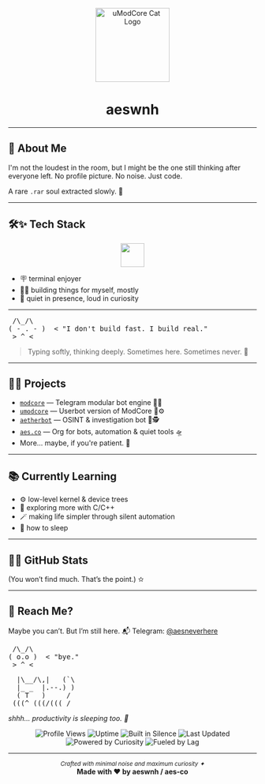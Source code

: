 <p align="center">
  <img src="https://github.com/images/mona-whisper.gif" alt="uModCore Cat Logo" width="150"/>
</p>

<h1 align="center">
  <b>aeswnh</b>
</h1>

---

## 🌱 About Me

I'm not the loudest in the room, but I might be the one still thinking after everyone left.
No profile picture. No noise. Just code.

A rare `.rar` soul extracted slowly. 🐚

---

## 🛠️✨ Tech Stack

<p align="center">
  <img src="https://skillicons.dev/icons?i=linux,python,nodejs,bash,c,cpp,markdown&theme=dark" height="48"/>
</p>

* 🪧 terminal enjoyer
* 🤸‍♂️ building things for myself, mostly
* 💭 quiet in presence, loud in curiosity

---

<p align="center">
<pre>
 /\_/\
( - . - )  < "I don't build fast. I build real."
 > ^ <
</pre>
</p>

<blockquote>
  Typing softly, thinking deeply.  
  Sometimes here. Sometimes never. 🌛
</blockquote>

---

## 📂✨ Projects

* [`modcore`](https://github.com/aes-co/modcore) — Telegram modular bot engine 🧠🤖
* [`umodcore`](https://github.com/aes-co/umodcore) — Userbot version of ModCore 👥⚙️
* [`aetherbot`](https://github.com/aes-co/aetherbot) — OSINT & investigation bot 🧰🕵️
* [`aes.co`](https://github.com/aes-co) — Org for bots, automation & quiet tools 🛸
* More... maybe, if you're patient. 🐢

---

## 📚 Currently Learning

* ⚙️ low-level kernel & device trees
* 🧠 exploring more with C/C++
* 🪄 making life simpler through silent automation
* 🛌 how to sleep

---

## 🕵️‍♂️ GitHub Stats

(You won’t find much. That’s the point.) ✫

---

## 🌙 Reach Me?

Maybe you can’t. But I’m still here.
📬 Telegram: [@aesneverhere](https://t.me/aesneverhere)

<p align="center">
<pre>
 /\_/\
( o.o )  < "bye."
 > ^ <
</pre>
</p>

<p align="center">
<pre>
  |\__/\,|   (`\
  |_ _  |.--.) )
  ( T   )     /
 (((^_(((/(((_/
</pre>
<i>shhh... productivity is sleeping too. 🛌</i>
</p>

<p align="center">
  <img src="https://komarev.com/ghpvc/?username=aeswnh&style=flat-square&color=blue" alt="Profile Views"/>
  <img src="https://img.shields.io/badge/uptime-24%2F7-44cc11?style=flat-square" alt="Uptime"/>
  <img src="https://img.shields.io/badge/built%20in-silence-blueviolet?style=flat-square" alt="Built in Silence"/>
  <img src="https://img.shields.io/badge/last%20updated-July%202%2C%202025-informational?style=flat-square" alt="Last Updated"/>
  <img src="https://img.shields.io/badge/powered%20by-curiosity-ff69b4?style=flat-square" alt="Powered by Curiosity"/>
  <img src="https://img.shields.io/badge/fueled%20by-lag-9cf?style=flat-square" alt="Fueled by Lag"/>
</p>

---

<p align="center">
  <sub><i>Crafted with minimal noise and maximum curiosity ✦</i></sub><br/>
  <b>Made with ❤ by aeswnh / aes-co</b>
</p>
